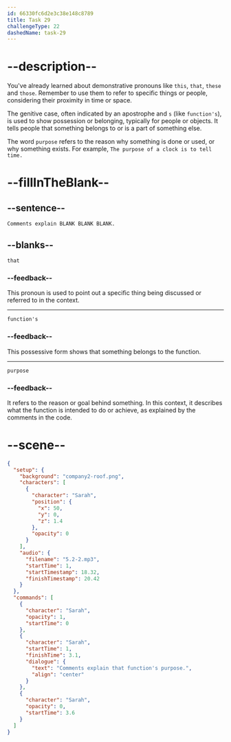```yaml
---
id: 66330fc6d2e3c38e148c8789
title: Task 29
challengeType: 22
dashedName: task-29
---
```


<!-- (Audio) Sarah: Comments explain that function's purpose. -->

# --description--

You've already learned about demonstrative pronouns like `this`, `that`, `these` and `those`. Remember to use them to refer to specific things or people, considering their proximity in time or space.

The genitive case, often indicated by an apostrophe and `s` (like `function's`), is used to show possession or belonging, typically for people or objects. It tells people that something belongs to or is a part of something else.

The word `purpose` refers to the reason why something is done or used, or why something exists. For example, `The purpose of a clock is to tell time.`

# --fillInTheBlank--

## --sentence--

`Comments explain BLANK BLANK BLANK.`

## --blanks--

`that`

### --feedback--

This pronoun is used to point out a specific thing being discussed or referred to in the context.

---

`function's`

### --feedback--

This possessive form shows that something belongs to the function.

---

`purpose`

### --feedback--

It refers to the reason or goal behind something. In this context, it describes what the function is intended to do or achieve, as explained by the comments in the code.

# --scene--

```json
{
  "setup": {
    "background": "company2-roof.png",
    "characters": [
      {
        "character": "Sarah",
        "position": {
          "x": 50,
          "y": 0,
          "z": 1.4
        },
        "opacity": 0
      }
    ],
    "audio": {
      "filename": "5.2-2.mp3",
      "startTime": 1,
      "startTimestamp": 18.32,
      "finishTimestamp": 20.42
    }
  },
  "commands": [
    {
      "character": "Sarah",
      "opacity": 1,
      "startTime": 0
    },
    {
      "character": "Sarah",
      "startTime": 1,
      "finishTime": 3.1,
      "dialogue": {
        "text": "Comments explain that function's purpose.",
        "align": "center"
      }
    },
    {
      "character": "Sarah",
      "opacity": 0,
      "startTime": 3.6
    }
  ]
}
```
